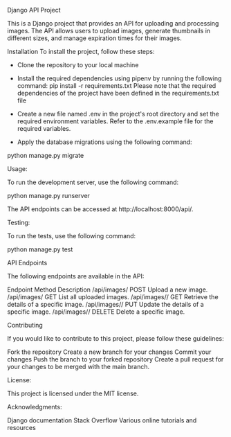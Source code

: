 Django API Project

This is a Django project that provides an API for uploading and processing images. The API allows users to upload images, generate thumbnails in different sizes, and manage expiration times for their images.

Installation
To install the project, follow these steps:
- Clone the repository to your local machine
- Install the required dependencies using pipenv by running the following command:
pip install -r requirements.txt
Please note that the required dependencies of the project have been defined in the requirements.txt file

- Create a new file named .env in the project's root directory and set the required environment variables. Refer to the .env.example file for the required variables.
- Apply the database migrations using the following command:

python manage.py migrate

Usage:

To run the development server, use the following command:

python manage.py runserver

The API endpoints can be accessed at http://localhost:8000/api/.

Testing:

To run the tests, use the following command:

python manage.py test

API Endpoints

The following endpoints are available in the API:

Endpoint	 Method	Description
/api/images/	POST	Upload a new image.
/api/images/	GET	List all uploaded images.
/api/images/<pk>/	GET	Retrieve the details of a specific image.
/api/images/<pk>/	PUT	Update the details of a specific image.
/api/images/<pk>/	DELETE	Delete a specific image.

Contributing

If you would like to contribute to this project, please follow these guidelines:

Fork the repository
Create a new branch for your changes
Commit your changes
Push the branch to your forked repository
Create a pull request for your changes to be merged with the main branch.

License:

This project is licensed under the MIT license.

Acknowledgments:

Django documentation
Stack Overflow
Various online tutorials and resources